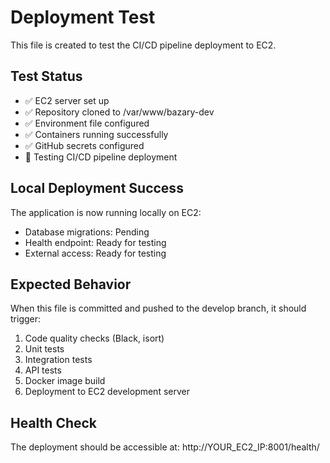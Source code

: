# Deployment Test

This file is created to test the CI/CD pipeline deployment to EC2.

## Test Status
- ✅ EC2 server set up
- ✅ Repository cloned to /var/www/bazary-dev
- ✅ Environment file configured
- ✅ Containers running successfully
- ✅ GitHub secrets configured
- 🔄 Testing CI/CD pipeline deployment

## Local Deployment Success
The application is now running locally on EC2:
- Database migrations: Pending
- Health endpoint: Ready for testing
- External access: Ready for testing

## Expected Behavior
When this file is committed and pushed to the develop branch, it should trigger:
1. Code quality checks (Black, isort)
2. Unit tests
3. Integration tests 
4. API tests
5. Docker image build
6. Deployment to EC2 development server

## Health Check
The deployment should be accessible at: http://YOUR_EC2_IP:8001/health/
